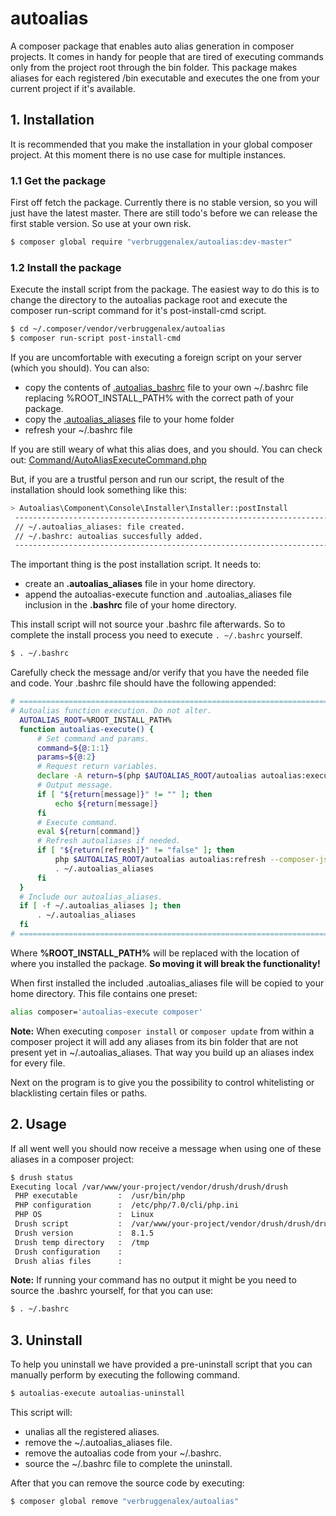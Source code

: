 # autoalias
A composer package that enables auto alias generation in composer
projects. It comes in handy for people that are tired of executing
commands only from the project root through the bin folder. This package
makes aliases for each registered /bin executable and executes the one
from your current project if it's available.

## 1. Installation
It is recommended that you make the installation in your global composer
project. At this moment there is no use case for multiple instances.

### 1.1 Get the package
First off fetch the package. Currently there is no stable version, so 
you will just have the latest master. There are still todo's before we
can release the first stable version. So use at your own risk.
```bash
$ composer global require "verbruggenalex/autoalias:dev-master"
```

### 1.2 Install the package
Execute the install script from the package. The easiest way to do this
is to change the directory to the autoalias package root and execute the
composer run-script command for it's post-install-cmd script.
```bash
$ cd ~/.composer/vendor/verbruggenalex/autoalias
$ composer run-script post-install-cmd
```
If you are uncomfortable with executing a foreign script on your server
(which you should). You can also:
- copy the contents of [.autoalias_bashrc](.autoalias_bashrc) file to 
your own ~/.bashrc file replacing %ROOT_INSTALL_PATH% with the correct
path of your package.
- copy the [.autoalias_aliases](.autoalias_aliases) file to your home
folder
- refresh your ~/.bashrc file

If you are still weary of what this alias does, and you should. You can
check out: [Command/AutoAliasExecuteCommand.php](Command/AutoAliasExecuteCommand.php)

But, if you are a trustful person and run our script, the result of the
installation should look something like this:
```bash
> Autoalias\Component\Console\Installer\Installer::postInstall
 ------------------------------------------------------------------------------
 // ~/.autoalias_aliases: file created.
 // ~/.bashrc: autoalias succesfully added.
 ------------------------------------------------------------------------------
```
The important thing is the post installation script. It needs to:
- create an **.autoalias_aliases** file in your home directory.
- append the autoalias-execute function and .autoalias_aliases file 
inclusion in the **.bashrc** file of your home directory.
 
This install script will not source your .bashrc file afterwards. So to
complete the install process you need to execute `. ~/.bashrc` yourself.
```bash
$ . ~/.bashrc
```
 
Carefully check the message and/or verify that you have the needed
file and code. Your .bashrc file should have the following appended:
```bash
# ================================================================================
# Autoalias function execution. Do not alter.
  AUTOALIAS_ROOT=%ROOT_INSTALL_PATH%
  function autoalias-execute() {
      # Set command and params.
      command=${@:1:1}
      params=${@:2}
      # Request return variables.
      declare -A return=$(php $AUTOALIAS_ROOT/autoalias autoalias:execute --command="${command}" --params="${params// \ }")
      # Output message.
      if [ "${return[message]}" != "" ]; then
          echo ${return[message]}
      fi
      # Execute command.
      eval ${return[command]}
      # Refresh autoaliases if needed.
      if [ "${return[refresh]}" != "false" ]; then
          php $AUTOALIAS_ROOT/autoalias autoalias:refresh --composer-json="${return[refresh]}"
          . ~/.autoalias_aliases
      fi
  }
  # Include our autoalias_aliases.
  if [ -f ~/.autoalias_aliases ]; then
      . ~/.autoalias_aliases
  fi
# ================================================================================
 ```
Where **%ROOT_INSTALL_PATH%** will be replaced with the location of where
you installed the package. **So moving it will break the functionality!**

When first installed the included .autoalias_aliases file will be copied
to your home directory. This file contains one preset:
```bash
alias composer='autoalias-execute composer'
```
**Note:** When executing `composer install` or `composer update` from
within a composer project it will add any aliases from its bin folder
that are not present yet in ~/.autoalias_aliases. That way you build up
an aliases index for every file.

Next on the program is to give you the possibility to control 
whitelisting or blacklisting certain files or paths.
 
## 2. Usage
If all went well you should now receive a message when using one of
these aliases in a composer project:
```bash
$ drush status
Executing local /var/www/your-project/vendor/drush/drush/drush
 PHP executable         :  /usr/bin/php
 PHP configuration      :  /etc/php/7.0/cli/php.ini
 PHP OS                 :  Linux
 Drush script           :  /var/www/your-project/vendor/drush/drush/drush.php
 Drush version          :  8.1.5
 Drush temp directory   :  /tmp
 Drush configuration    :
 Drush alias files      :
```

**Note:** If running your command has no output it might be you need to
source the .bashrc yourself, for that you can use:
```bash
$ . ~/.bashrc
```

## 3. Uninstall
To help you uninstall we have provided a pre-uninstall script that you
can manually perform by executing the following command.
```bash
$ autoalias-execute autoalias-uninstall
```

This script will:
- unalias all the registered aliases.
- remove the ~/.autoalias_aliases file.
- remove the autoalias code from your ~/.bashrc.
- source the ~/.bashrc file to complete the uninstall.

After that you can remove the source code by executing:
```bash
$ composer global remove "verbruggenalex/autoalias"
```